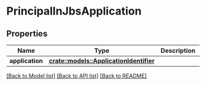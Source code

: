 # PrincipalInJbsApplication

## Properties

Name | Type | Description | Notes
------------ | ------------- | ------------- | -------------
**application** | [**crate::models::ApplicationIdentifier**](ApplicationIdentifier.md) |  | 

[[Back to Model list]](../README.md#documentation-for-models) [[Back to API list]](../README.md#documentation-for-api-endpoints) [[Back to README]](../README.md)


